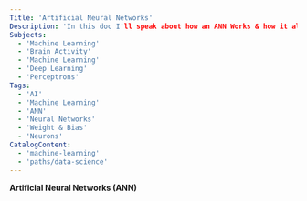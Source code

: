```yaml
---
Title: 'Artificial Neural Networks'
Description: 'In this doc I'll speak about how an ANN Works & how it also relates to AI.'
Subjects:
  - 'Machine Learning'
  - 'Brain Activity'
  - 'Machine Learning'
  - 'Deep Learning'
  - 'Perceptrons'
Tags:
  - 'AI'
  - 'Machine Learning'
  - 'ANN'
  - 'Neural Networks'
  - 'Weight & Bias'
  - 'Neurons'
CatalogContent:
  - 'machine-learning'
  - 'paths/data-science'
---
```


**Artificial Neural Networks (ANN)** 